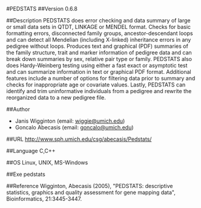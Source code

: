 #PEDSTATS
##Version
0.6.8

##Description
PEDSTATS does error checking and data summary of large or small data sets in QTDT, LINKAGE or MENDEL format. Checks for basic formatting errors, disconnected family groups, ancestor-descendant loops and can detect all Mendelian (including X-linked) inheritance errors in any pedigree without loops. Produces text and graphical (PDF) summaries of the family structure, trait and marker information of pedigree data and can break down summaries by sex, relative pair type or family. PEDSTATS also does Hardy-Weinberg testing using either a fast exact or asymptotic test and can summarize information in text or graphical PDF format. Additional features include a number of options for filtering data prior to summary and checks for inappropriate age or covariate values. Lastly, PEDSTATS can identify and trim uninformative individuals from a pedigree and rewrite the reorganized data to a new pedigree file.

##Author
* Janis Wigginton (email: wiggie@umich.edu)
* Goncalo Abecasis (email: goncalo@umich.edu)

##URL
http://www.sph.umich.edu/csg/abecasis/Pedstats/

##Language
C,C++

##OS
Linux, UNIX, MS-Windows

##Exe
pedstats

##Reference
Wigginton, Abecasis (2005), "PEDSTATS: descriptive statistics, graphics and quality assessment for gene mapping data", Bioinformatics, 21:3445-3447.

